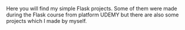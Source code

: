 Here you will find my simple Flask projects. Some of them were made during the Flask course from platform UDEMY but 
there are also some projects which I made by myself.